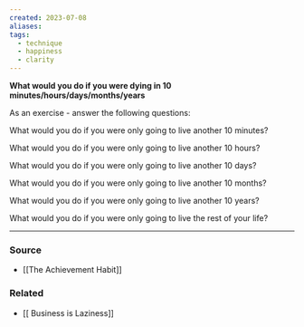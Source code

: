 ```yaml
---
created: 2023-07-08
aliases: 
tags:
  - technique
  - happiness
  - clarity
---
```

**What would you do if you were dying in 10 minutes/hours/days/months/years**

As an exercise - answer the following questions:

What would you do if you were only going to live another 10 minutes?

What would you do if you were only going to live another 10 hours?

What would you do if you were only going to live another 10 days?

What would you do if you were only going to live another 10 months?

What would you do if you were only going to live another 10 years?

What would you do if you were only going to live the rest of your life?

****
### Source
- [[The Achievement Habit]]

### Related
- [[ Business is Laziness]]
